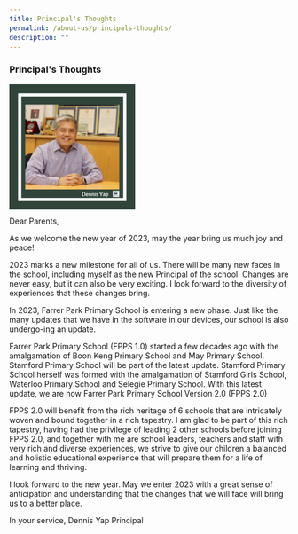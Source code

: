 ```yaml
---
title: Principal's Thoughts
permalink: /about-us/principals-thoughts/
description: ""
---
```

### Principal's Thoughts

<img src="/images/20230203_183235_0000.jpg" style="width:45%" align="left"/>
<br><br><br><br><br><br><br><br><br><br><br><br><br><br>
Dear Parents,

As we welcome the new year of 2023, may the year bring us much joy and peace!

2023 marks a new milestone for all of us. There will be many new faces in the school, including myself as the new Principal of the school.
Changes are never easy, but it can also be very exciting. I look forward to the diversity of experiences that these changes bring.

In 2023, Farrer Park Primary School is entering a new phase. Just like the many updates that we have in the software in our devices, our school is also undergo-ing an update.

Farrer Park Primary School (FPPS 1.0) started a few decades ago with the amalgamation of Boon Keng Primary School and May Primary School. Stamford Primary School will be part of the latest update. Stamford Primary School herself was formed with the amalgamation of Stamford Girls School, Waterloo Primary School and Selegie Primary School. With this latest update, we are now Farrer Park Primary School Version 2.0 (FPPS 2.0)

FPPS 2.0 will benefit from the rich heritage of 6 schools that are intricately woven and bound together in a rich tapestry. I am glad to be part of this rich tapestry, having had the privilege of leading 2 other schools before joining FPPS 2.0, and together with me are school leaders, teachers and staff with very rich and diverse experiences, we strive to give our children a balanced and holistic educational experience that will prepare them for a life of learning and thriving.

I look forward to the new year. May we enter 2023 with a great sense of anticipation and understanding that the changes that we will face will bring us to a better place.

In your service,
Dennis Yap
Principal